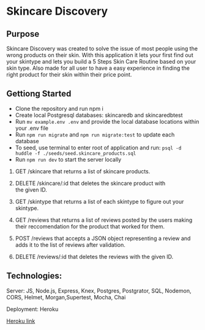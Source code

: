 # Skincare Discovery

## Purpose

Skincare Discovery was created to solve the issue of most people using the wrong products on their skin. 
With this application it lets your first find out your skintype and lets you build a 5 Steps Skin Care Routine based on your skin type. Also made for all user to have a easy experience in finding the right product for their skin within their price point. 


## Gettiong Started

- Clone the repository and run npm i
- Create local Postgresql databases: skincaredb and skincaredbtest
- Run `mv example.env .env` and provide the local database locations within your .env file
- Run `npm run migrate` and `npm run migrate:test` to update each database
- To seed, use terminal to enter root of application and run: `psql -d huddle -f ./seeds/seed.skincare_products.sql`
- Run `npm run dev` to start the server locally



1. GET /skincare that returns a list of skincare products. 

2. DELETE /skincare/:id that deletes the skincare product with   
  the given ID.

3. GET /skintype that returns a list of each skintype to figure out your skintype.

4. GET /reviews that returns a list of reviews posted by the users making their reccomendation for the product that worked for them.

5. POST /reviews that accepts a JSON object representing a review and adds it to the list of reviews after validation.
 
6. DELETE /reviews/:id that deletes the reviews with the given ID.



## Technologies: 

  Server: JS, Node.js, Express, Knex, Postgres, Postgrator, SQL, Nodemon, CORS, Helmet, Morgan,Supertest, Mocha, Chai

  Deployment: Heroku

[Heroku link](https://ancient-woodland-71089.herokuapp.com/)
